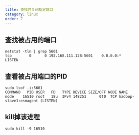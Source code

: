 ```yaml
---
title: 查找并关闭指定端口
category: linux
order: 7
---
```




## 查找被占用的端口

```shell
netstat -tln | grep 5601
tcp        0      0 192.168.111.128:5601    0.0.0.0:*               LISTEN 
```

## 查看被占用端口的PID

```shell
sudo lsof -i:5601
COMMAND   PID USER   FD   TYPE DEVICE SIZE/OFF NODE NAME
node    16510 root   18u  IPv4 148251      0t0  TCP hadoop-slave1:esmagent (LISTEN)

```

## kill掉该进程

```shell
sudo kill -9 16510
```

